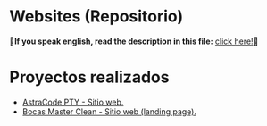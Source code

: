 # Websites (Repositorio)

 **:red_circle:If you speak english, read the description in this file:** [click here!](README(ENG).md):red_circle: 
 
 # Proyectos realizados
  - [AstraCode PTY - Sitio web.](https://github.com/ymartinez2190/websites/tree/main/astracodepty)
  - [Bocas Master Clean - Sitio web (landing page).](https://github.com/ymartinez2190/websites/tree/main/bocasmasterclean)
